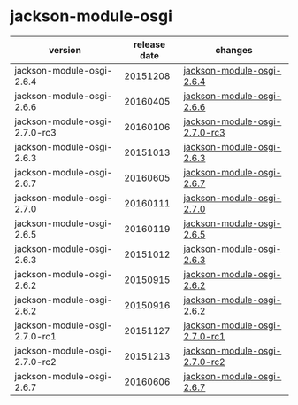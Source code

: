 # jackson-module-osgi	


|version|release date|changes|
|---|---|---|
|jackson-module-osgi-2.6.4|20151208|[jackson-module-osgi-2.6.4](./jackson-module-osgi-2.6.4-20151208.md)|
|jackson-module-osgi-2.6.6|20160405|[jackson-module-osgi-2.6.6](./jackson-module-osgi-2.6.6-20160405.md)|
|jackson-module-osgi-2.7.0-rc3|20160106|[jackson-module-osgi-2.7.0-rc3](./jackson-module-osgi-2.7.0-rc3-20160106.md)|
|jackson-module-osgi-2.6.3|20151013|[jackson-module-osgi-2.6.3](./jackson-module-osgi-2.6.3-20151013.md)|
|jackson-module-osgi-2.6.7|20160605|[jackson-module-osgi-2.6.7](./jackson-module-osgi-2.6.7-20160605.md)|
|jackson-module-osgi-2.7.0|20160111|[jackson-module-osgi-2.7.0](./jackson-module-osgi-2.7.0-20160111.md)|
|jackson-module-osgi-2.6.5|20160119|[jackson-module-osgi-2.6.5](./jackson-module-osgi-2.6.5-20160119.md)|
|jackson-module-osgi-2.6.3|20151012|[jackson-module-osgi-2.6.3](./jackson-module-osgi-2.6.3-20151012.md)|
|jackson-module-osgi-2.6.2|20150915|[jackson-module-osgi-2.6.2](./jackson-module-osgi-2.6.2-20150915.md)|
|jackson-module-osgi-2.6.2|20150916|[jackson-module-osgi-2.6.2](./jackson-module-osgi-2.6.2-20150916.md)|
|jackson-module-osgi-2.7.0-rc1|20151127|[jackson-module-osgi-2.7.0-rc1](./jackson-module-osgi-2.7.0-rc1-20151127.md)|
|jackson-module-osgi-2.7.0-rc2|20151213|[jackson-module-osgi-2.7.0-rc2](./jackson-module-osgi-2.7.0-rc2-20151213.md)|
|jackson-module-osgi-2.6.7|20160606|[jackson-module-osgi-2.6.7](./jackson-module-osgi-2.6.7-20160606.md)|
